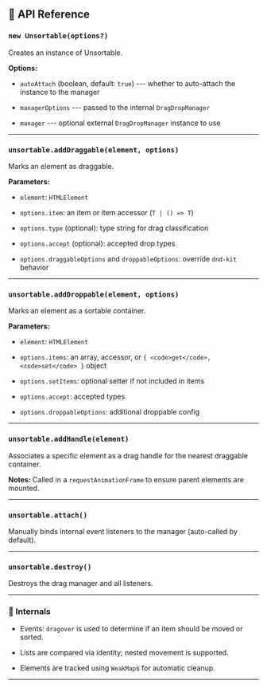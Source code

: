 <!-- routify:meta order=false -->

<div class="prose">
<br/>

🧪 API Reference
----------------

### `new Unsortable(options?)`

Creates an instance of Unsortable.

**Options:**

- `autoAttach` (boolean, default: `true`) --- whether to auto-attach the instance to the manager

- `managerOptions` --- passed to the internal `DragDropManager`

- `manager` --- optional external `DragDropManager` instance to use

* * * * *

### `unsortable.addDraggable(element, options)`

Marks an element as draggable.

**Parameters:**

- `element`: `HTMLElement`

- `options.item`: an item or item accessor (`T | () => T`)

- `options.type` (optional): type string for drag classification

- `options.accept` (optional): accepted drop types

- `options.draggableOptions` and `droppableOptions`: override `dnd-kit` behavior

* * * * *

### `unsortable.addDroppable(element, options)`

Marks an element as a sortable container.

**Parameters:**

- `element`: `HTMLElement`

- `options.items`: an array, accessor, or `{ <code>get</code>, <code>set</code> }` object

- `options.setItems`: optional setter if not included in items

- `options.accept`: accepted types

- `options.droppableOptions`: additional droppable config

* * * * *

### `unsortable.addHandle(element)`

Associates a specific element as a drag handle for the nearest draggable container.

**Notes:** Called in a `requestAnimationFrame` to ensure parent elements are mounted.

* * * * *

### `unsortable.attach()`

Manually binds internal event listeners to the manager (auto-called by default).

* * * * *

### `unsortable.destroy()`

Destroys the drag manager and all listeners.

* * * * *

### 🔄 Internals

- Events: `dragover` is used to determine if an item should be moved or sorted.

- Lists are compared via identity; nested movement is supported.

- Elements are tracked using `WeakMap`s for automatic cleanup.

* * * * *
</div>
